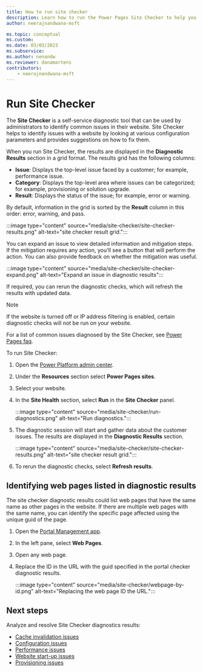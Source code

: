 ```yaml
---
title: How to run site checker
description: Learn how to run the Power Pages Site Checker to help you identify common problems within your website and get suggestions on how to fix them.
author: neerajnandwana-msft

ms.topic: conceptual
ms.custom: 
ms.date: 03/03/2023
ms.subservice: 
ms.author: nenandw
ms.reviewer: danamartens
contributors:
    - neerajnandwana-msft
---
```


# Run Site Checker

The **Site Checker** is a self-service diagnostic tool that can be used by administrators to identify common issues in their website. Site Checker helps to identify issues with a website by looking at various configuration parameters and provides suggestions on how to fix them.

When you run Site Checker, the results are displayed in the **Diagnostic Results** section in a grid format. The results grid has the following columns:

- **Issue**: Displays the top-level issue faced by a customer; for example, performance issue.
- **Category**: Displays the top-level area where issues can be categorized; for example, provisioning or solution upgrade.
- **Result**: Displays the status of the issue; for example, error or warning.

By default, information in the grid is sorted by the **Result** column in this order: error, warning, and pass.

:::image type="content" source="media/site-checker/site-checker-results.png" alt-text="site checker result grid.":::

You can expand an issue to view detailed information and mitigation steps. If the mitigation requires any action, you'll see a button that will perform the action. You can also provide feedback on whether the mitigation was useful.

:::image type="content" source="media/site-checker/site-checker-expand.png" alt-text="Expand an issue in diagnostic results":::

If required, you can rerun the diagnostic checks, which will refresh the results with updated data.

> [!NOTE]
> If the website is turned off or IP address filtering is enabled, certain diagnostic checks will not be run on your website.

For a list of common issues diagnosed by the Site Checker, see [Power Pages faq](../faq.yml).

To run Site Checker:

1. Open the [Power Platform admin center](https://aka.ms/ppac).

1. Under the **Resources** section select **Power Pages sites**.

1. Select your website.

1. In the **Site Health** section, select **Run** in the **Site Checker** panel. 

    :::image type="content" source="media/site-checker/run-diagnostics.png" alt-text="Run diagnostics.":::


1. The diagnostic session will start and gather data about the customer issues. The results are displayed in the **Diagnostic Results** section.

    :::image type="content" source="media/site-checker/site-checker-results.png" alt-text="site checker result grid.":::

1. To rerun the diagnostic checks, select **Refresh results**.

## Identifying web pages listed in diagnostic results

The site checker diagnostic results could list web pages that have the same name as other pages in the website. If there are multiple web pages with the same name, you can identify the specific page affected using the unique guid of the page.

1. Open the [Portal Management app](../configure/portal-management-app.md).

1. In the left pane, select **Web Pages**.

1. Open any web page.

1. Replace the ID in the URL with the guid specified in the portal checker diagnostic results.

    :::image type="content" source="media/site-checker/webpage-by-id.png" alt-text="Replacing the web page ID the URL.":::

## Next steps

Analyze and resolve Site Checker diagnostics results:
- [Cache invalidation issues](site-checker-cache-invalidation.md)
- [Configuration issues](site-checker-configuration-issues.md)
- [Performance issues](site-checker-performance.md)
- [Website start-up issues](site-checker-startup-issue.md)
- [Provisioning issues](site-checker-provisioning-issues.md)

